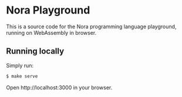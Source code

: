 # Nora Playground

This is a source code for the Nora programming language playground, running on
WebAssembly in browser.

## Running locally

Simply run:

```sh
$ make serve
```

Open http://localhost:3000 in your browser.
